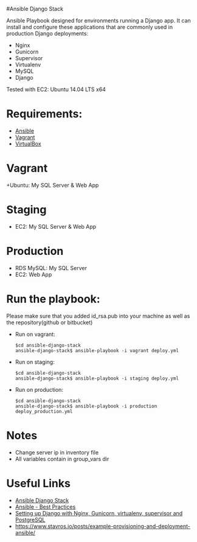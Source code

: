#Ansible Django Stack

Ansible Playbook designed for environments running a Django app. It can install and configure these applications that are commonly used in production Django deployments:

+ Nginx
+ Gunicorn
+ Supervisor
+ Virtualenv
+ MySQL
+ Django

Tested with EC2: Ubuntu 14.04 LTS x64

Requirements:
============
+ [Ansible](http://docs.ansible.com/ansible/intro_installation.html)
+ [Vagrant](https://www.vagrantup.com/downloads.html)
+ [VirtualBox](https://www.virtualbox.org/wiki/Downloads)


Vagrant
========
+Ubuntu: My SQL Server & Web App


Staging
========
+ EC2: My SQL Server & Web App


Production
===========
+ RDS MySQL: My SQL Server
+ EC2: Web App


Run the playbook:
=================
Please make sure that you added id_rsa.pub into your machine as well as the repository(github or bitbucket)


+ Run on vagrant:
	```
	$cd ansible-django-stack
	ansible-django-stack$ ansible-playbook -i vagrant deploy.yml
	```

+ Run on staging:
	```
	$cd ansible-django-stack
	ansible-django-stack$ ansible-playbook -i staging deploy.yml
	```

+ Run on production:
	```
	$cd ansible-django-stack
	ansible-django-stack$ ansible-playbook -i production deploy_production.yml
	```

Notes
=====
+ Change server ip in inventory file
+ All variables contain in group_vars dir


Useful Links
============
+ [Ansible Django Stack](https://github.com/jcalazan/ansible-django-stack/)
+ [Ansible - Best Practices](http://docs.ansible.com/playbooks_best_practices.html)
+ [Setting up Django with Nginx, Gunicorn, virtualenv, supervisor and PostgreSQL](http://michal.karzynski.pl/blog/2013/06/09/django-nginx-gunicorn-virtualenv-supervisor/)
+ https://www.stavros.io/posts/example-provisioning-and-deployment-ansible/


